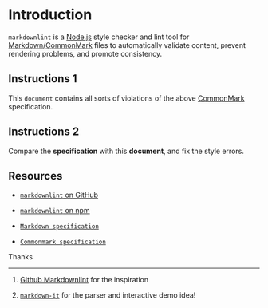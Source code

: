 # Introduction

`markdownlint` is a [Node.js](https://nodejs.org/) style checker and lint tool for [Markdown](https://en.wikipedia.org/wiki/Markdown)/[CommonMark](https://commonmark.org/) files to automatically validate content, prevent rendering problems, and promote consistency.

## Instructions 1

This `document` contains all sorts of violations of the above [CommonMark](https://commonmark.org/) specification.

## Instructions 2

Compare the **specification** with this **document**, and fix the style errors.

## Resources

* [`markdownlint` on GitHub](https://github.com/DavidAnson/markdownlint)

* [`markdownlint` on npm](https://www.npmjs.com/package/markdownlint)

* [`Markdown specification`](https://daringfireball.net/projects/markdown/)

*	[`Commonmark specification`](https://commonmark.org/)

Thanks

------

1. [Github Markdownlint](https://github.com/markdownlint/markdownlint) for the inspiration

2. [`markdown-it`](https://github.com/markdown-it/markdown-it) for the parser and interactive demo idea!
